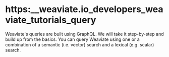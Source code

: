 # https:\_\_weaviate.io_developers_weaviate_tutorials_query

Weaviate's queries are built using GraphQL. We will take it step-by-step and build up from the basics. You can query Weaviate using one or a combination of a semantic (i.e. vector) search and a lexical (e.g. scalar) search.
